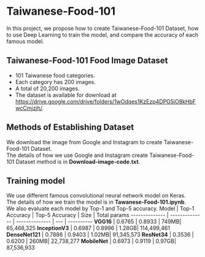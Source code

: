 # Taiwanese-Food-101
In this project, we propose how to create Taiwanese-Food-101 Dataset, how to use Deep Learning to train the model, and compare the accuracy of each famous model.
## Taiwanese-Food-101 Food Image Dataset
* 101 Taiwanese food categories.
* Each category has 200 images.
* A total of 20,200 images. <br>
* The dataset is available for download at https://drive.google.com/drive/folders/1wOdqes1KzEzp4DPG5jO8kHbFwcCmjzjh/.
## Methods of Establishing Dataset
We download the image from Google and Instagram to create Taiwanese-Food-101 Dataset. <br>
The details of how we use Google and Instagram create Taiwanese-Food-101 Dataset method is in **Download-image-code.txt**.
## Training model
We use different famous convolutional neural network model on Keras. <br>
The details of how we train the model is in **Tawanese-Food-101.ipynb**. <br>
We also evaluate each model by Top-1 and Top-5 accuracy.
Model           | Top-1 Accuracy  | Top-5 Accuracy  | Size | Total params
--------------  | --------------  | --------------  | ---  | ----------
**VGG16**       |      0.6765     |      0.8933     | 749MB| 65,468,325
**InceptionV3** |      0.6987     |      0.8996     |  1.28GB| 114,499,461
**DenseNet121** |      0.7886     |      0.9403     |  1.02MB| 91,345,573
**ResNet34**    |      0.3536     |      0.6200     |  260MB| 22,738,277
**MobileNet**   |      0.6973     |      0.9119     |  0.97GB| 87,536,933
